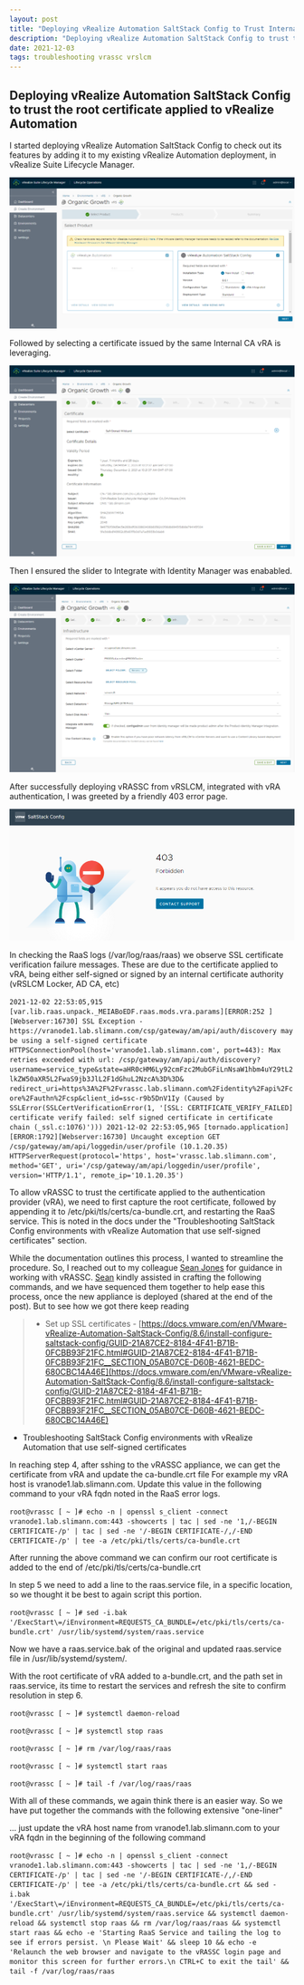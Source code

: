 ```yaml
---
layout: post
title: "Deploying vRealize Automation SaltStack Config to Trust Internal CA Signed Certificates"
description: "Deploying vRealize Automation SaltStack Config to trust the root certificate applied to vRealize Automation"
date: 2021-12-03
tags: troubleshooting vrassc vrslcm
---
```

## Deploying vRealize Automation SaltStack Config to trust the root certificate applied to vRealize Automation

I started deploying vRealize Automation SaltStack Config to check out its features by adding it to my existing vRealize Automation deployment, in vRealize Suite Lifecycle Manager.

[![vRASSC Deployment.](/assets/images/vRASSC-Integrated-Authentication-Internal-CA-Certificates-Select-Product.png "vRASSC Deployment")](/assets/images/vRASSC-Integrated-Authentication-Internal-CA-Certificates-Select-Product.png)

Followed by selecting a certificate issued by the same Internal CA vRA is leveraging.

[![Internal CA Certificate.](/assets/images/vRASSC-Integrated-Authentication-Internal-CA-Certificates-Certificate.png "Internal CA Certificate")](/assets/images/vRASSC-Integrated-Authentication-Internal-CA-Certificates-Certificate.png)

Then I ensured the slider to Integrate with Identity Manager was enababled.

[![Integrate with Identity Manager.](/assets/images/vRASSC-Integrated-Authentication-Internal-CA-Certificates-Integrate-with-Identity-Manager.png "Integrate with Identity Manager.")](/assets/images/vRASSC-Integrated-Authentication-Internal-CA-Certificates-Integrate-with-Identity-Manager.png)

After successfully deploying vRASSC from vRSLCM, integrated with vRA authentication, I was greeted by a friendly 403 error page.

[![VMW SaltStack Config 403 Forbidden It appears you do not have access to this resource.](/assets/images/vRASSC-Integrated-Authentication-Internal-CA-Certificates-403-Forbidden.png "VMW SaltStack Config 403 Forbidden It appears you do not have access to this resource.")](/assets/images/vRASSC-Integrated-Authentication-Internal-CA-Certificates-403-Forbidden.png)

In checking the RaaS logs (/var/log/raas/raas) we observe SSL certificate verification failure messages. These are due to the certificate applied to vRA, being either self-signed or signed by an internal certificate authority (vRSLCM Locker, AD CA, etc)

``2021-12-02 22:53:05,915 [var.lib.raas.unpack._MEIABoEDF.raas.mods.vra.params][ERROR:252 ][Webserver:16730] SSL Exception - https://vranode1.lab.slimann.com/csp/gateway/am/api/auth/discovery may be using a self-signed certificate HTTPSConnectionPool(host='vranode1.lab.slimann.com', port=443): Max retries exceeded with url: /csp/gateway/am/api/auth/discovery?username=service_type&state=aHR0cHM6Ly92cmFzc2MubGFiLnNsaW1hbm4uY29tL2lkZW50aXR5L2FwaS9jb3JlL2F1dGhuL2NzcA%3D%3D& redirect_uri=https%3A%2F%2Fvrassc.lab.slimann.com%2Fidentity%2Fapi%2Fcore%2Fauthn%2Fcsp&client_id=ssc-r9b5DnV1Iy (Caused by SSLError(SSLCertVerificationError(1, '[SSL: CERTIFICATE_VERIFY_FAILED] certificate verify failed: self signed certificate in certificate chain (_ssl.c:1076)')))
2021-12-02 22:53:05,965 [tornado.application][ERROR:1792][Webserver:16730] Uncaught exception GET /csp/gateway/am/api/loggedin/user/profile (10.1.20.35)
HTTPServerRequest(protocol='https', host='vrassc.lab.slimann.com', method='GET', uri='/csp/gateway/am/api/loggedin/user/profile', version='HTTP/1.1', remote_ip='10.1.20.35')``

To allow vRASSC to trust the certificate applied to the authentication provider (vRA), we need to first capture the root certificate, followed by appending it to /etc/pki/tls/certs/ca-bundle.crt, and restarting the RaaS service. This is noted in the docs under the "Troubleshooting SaltStack Config environments with vRealize Automation that use self-signed certificates" section.

While the documentation outlines this process, I wanted to streamline the procedure. So, I reached out to my colleague [Sean Jones](https://www.linkedin.com/in/seandylanjones/) for guidance in working with vRASSC. [Sean](https://www.linkedin.com/in/seandylanjones/) kindly assisted in crafting the following commands, and we have sequenced them together to help ease this process, once the new appliance is deployed (shared at the end of the post). But to see how we got there keep reading

> * Set up SSL certificates - [https://docs.vmware.com/en/VMware-vRealize-Automation-SaltStack-Config/8.6/install-configure-saltstack-config/GUID-21A87CE2-8184-4F41-B71B-0FCBB93F21FC.html#GUID-21A87CE2-8184-4F41-B71B-0FCBB93F21FC__SECTION_05AB07CE-D60B-4621-BEDC-680CBC14A46E](https://docs.vmware.com/en/VMware-vRealize-Automation-SaltStack-Config/8.6/install-configure-saltstack-config/GUID-21A87CE2-8184-4F41-B71B-0FCBB93F21FC.html#GUID-21A87CE2-8184-4F41-B71B-0FCBB93F21FC__SECTION_05AB07CE-D60B-4621-BEDC-680CBC14A46E)

* Troubleshooting SaltStack Config environments with vRealize Automation that use self-signed certificates

In reaching step 4, after sshing to the vRASSC appliance, we can get the certificate from vRA and update the ca-bundle.crt file
For example my vRA host is vranode1.lab.slimann.com. Update this value in the following command to your vRA fqdn noted in the RaaS error logs.

``root@vrassc [ ~ ]# echo -n | openssl s_client -connect vranode1.lab.slimann.com:443 -showcerts | tac | sed -ne '1,/-BEGIN CERTIFICATE-/p' | tac | sed -ne '/-BEGIN CERTIFICATE-/,/-END CERTIFICATE-/p' | tee -a /etc/pki/tls/certs/ca-bundle.crt``

After running the above command we can confirm our root certificate is added to the end of /etc/pki/tls/certs/ca-bundle.crt

In step 5 we need to add a line to the raas.service file, in a specific location, so we thought it be best to again script this portion.

``root@vrassc [ ~ ]# sed -i.bak '/ExecStart\=/iEnvironment=REQUESTS_CA_BUNDLE=/etc/pki/tls/certs/ca-bundle.crt' /usr/lib/systemd/system/raas.service``

Now we have a raas.service.bak of the original and updated raas.service file in /usr/lib/systemd/system/.

With the root certificate of vRA added to a-bundle.crt, and the path set in raas.service, its time to restart the services and refresh the site to confirm resolution in step 6.

``root@vrassc [ ~ ]# systemctl daemon-reload``

``root@vrassc [ ~ ]# systemctl stop raas``

``root@vrassc [ ~ ]# rm /var/log/raas/raas``

``root@vrassc [ ~ ]# systemctl start raas``

``root@vrassc [ ~ ]# tail -f /var/log/raas/raas``

With all of these commands, we again think there is an easier way. So we have put together the commands with the following extensive "one-liner"

... just update the vRA host name from vranode1.lab.slimann.com to your vRA fqdn in the beginning of the following command

``root@vrassc [ ~ ]# echo -n | openssl s_client -connect vranode1.lab.slimann.com:443 -showcerts | tac | sed -ne '1,/-BEGIN CERTIFICATE-/p' | tac | sed -ne '/-BEGIN CERTIFICATE-/,/-END CERTIFICATE-/p' | tee -a /etc/pki/tls/certs/ca-bundle.crt && sed -i.bak '/ExecStart\=/iEnvironment=REQUESTS_CA_BUNDLE=/etc/pki/tls/certs/ca-bundle.crt' /usr/lib/systemd/system/raas.service && systemctl daemon-reload && systemctl stop raas && rm /var/log/raas/raas && systemctl start raas && echo -e 'Starting RaaS Service and tailing the log to see if errors persist. \n Please Wait' && sleep 10 && echo -e 'Relaunch the web browser and navigate to the vRASSC login page and monitor this screen for further errors.\n CTRL+C to exit the tail' && tail -f /var/log/raas/raas``
